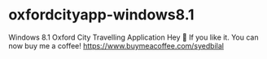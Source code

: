 # oxfordcityapp-windows8.1
Windows 8.1 Oxford City Travelling Application
Hey 👋 If you like it. You can now buy me a coffee! 
https://www.buymeacoffee.com/syedbilal
